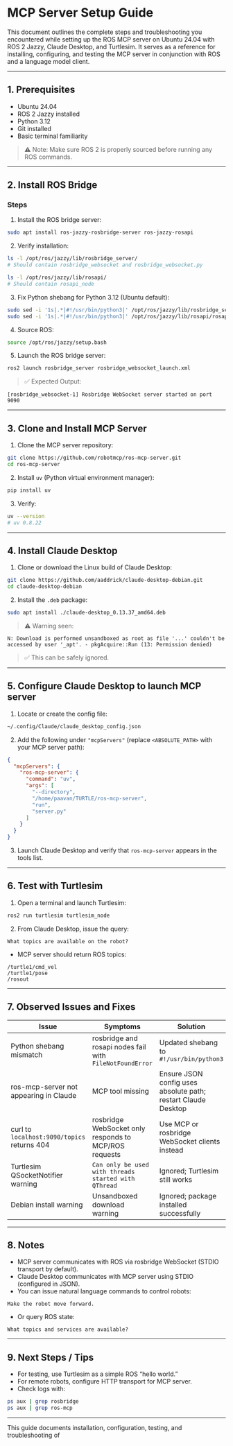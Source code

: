 # MCP Server Setup Guide

This document outlines the complete steps and troubleshooting you encountered while setting up the ROS MCP server on Ubuntu 24.04 with ROS 2 Jazzy, Claude Desktop, and Turtlesim. It serves as a reference for installing, configuring, and testing the MCP server in conjunction with ROS and a language model client.

---

## 1. Prerequisites

- Ubuntu 24.04
- ROS 2 Jazzy installed
- Python 3.12
- Git installed
- Basic terminal familiarity

> ⚠️ Note: Make sure ROS 2 is properly sourced before running any ROS commands.

---

## 2. Install ROS Bridge

### Steps

1. Install the ROS bridge server:

```bash
sudo apt install ros-jazzy-rosbridge-server ros-jazzy-rosapi
```

2. Verify installation:

```bash
ls -l /opt/ros/jazzy/lib/rosbridge_server/
# Should contain rosbridge_websocket and rosbridge_websocket.py

ls -l /opt/ros/jazzy/lib/rosapi/
# Should contain rosapi_node
```

3. Fix Python shebang for Python 3.12 (Ubuntu default):

```bash
sudo sed -i '1s|.*|#!/usr/bin/python3|' /opt/ros/jazzy/lib/rosbridge_server/rosbridge_websocket
sudo sed -i '1s|.*|#!/usr/bin/python3|' /opt/ros/jazzy/lib/rosapi/rosapi_node
```

4. Source ROS:

```bash
source /opt/ros/jazzy/setup.bash
```

5. Launch the ROS bridge server:

```bash
ros2 launch rosbridge_server rosbridge_websocket_launch.xml
```

> ✅ Expected Output:
```
[rosbridge_websocket-1] Rosbridge WebSocket server started on port 9090
```

---

## 3. Clone and Install MCP Server

1. Clone the MCP server repository:

```bash
git clone https://github.com/robotmcp/ros-mcp-server.git
cd ros-mcp-server
```

2. Install `uv` (Python virtual environment manager):

```bash
pip install uv
```

3. Verify:

```bash
uv --version
# uv 0.8.22
```

---

## 4. Install Claude Desktop

1. Clone or download the Linux build of Claude Desktop:

```bash
git clone https://github.com/aaddrick/claude-desktop-debian.git
cd claude-desktop-debian
```

2. Install the `.deb` package:

```bash
sudo apt install ./claude-desktop_0.13.37_amd64.deb
```

> ⚠️ Warning seen:
```
N: Download is performed unsandboxed as root as file '...' couldn't be accessed by user '_apt'. - pkgAcquire::Run (13: Permission denied)
```
> ✅ This can be safely ignored.

---

## 5. Configure Claude Desktop to launch MCP server

1. Locate or create the config file:

```bash
~/.config/Claude/claude_desktop_config.json
```

2. Add the following under `"mcpServers"` (replace `<ABSOLUTE_PATH>` with your MCP server path):

```json
{
  "mcpServers": {
    "ros-mcp-server": {
      "command": "uv",
      "args": [
        "--directory",
        "/home/paavan/TURTLE/ros-mcp-server",
        "run",
        "server.py"
      ]
    }
  }
}
```

3. Launch Claude Desktop and verify that `ros-mcp-server` appears in the tools list.

---

## 6. Test with Turtlesim

1. Open a terminal and launch Turtlesim:

```bash
ros2 run turtlesim turtlesim_node
```

2. From Claude Desktop, issue the query:

```
What topics are available on the robot?
```

- MCP server should return ROS topics:
```
/turtle1/cmd_vel
/turtle1/pose
/rosout
```

---

## 7. Observed Issues and Fixes

| Issue | Symptoms | Solution |
|-------|----------|---------|
| Python shebang mismatch | rosbridge and rosapi nodes fail with `FileNotFoundError` | Updated shebang to `#!/usr/bin/python3` |
| ros-mcp-server not appearing in Claude | MCP tool missing | Ensure JSON config uses absolute path; restart Claude Desktop |
| curl to `localhost:9090/topics` returns 404 | rosbridge WebSocket only responds to MCP/ROS requests | Use MCP or rosbridge WebSocket clients instead |
| Turtlesim QSocketNotifier warning | `Can only be used with threads started with QThread` | Ignored; Turtlesim still works |
| Debian install warning | Unsandboxed download warning | Ignored; package installed successfully |

---

## 8. Notes

- MCP server communicates with ROS via rosbridge WebSocket (STDIO transport by default).  
- Claude Desktop communicates with MCP server using STDIO (configured in JSON).  
- You can issue natural language commands to control robots:

```plaintext
Make the robot move forward.
```

- Or query ROS state:

```plaintext
What topics and services are available?
```

---

## 9. Next Steps / Tips

- For testing, use Turtlesim as a simple ROS “hello world.”  
- For remote robots, configure HTTP transport for MCP server.  
- Check logs with:

```bash
ps aux | grep rosbridge
ps aux | grep ros-mcp
```

---

This guide documents installation, configuration, testing, and troubleshooting of
